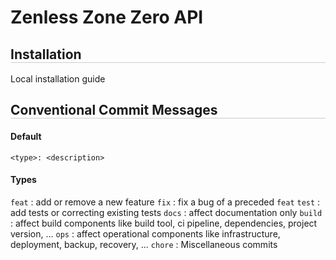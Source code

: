 # Zenless Zone Zero API

## Installation
Local installation guide

## Conventional Commit Messages
#### Default
`<type>: <description>`

#### Types
`feat` : add or remove a new feature
`fix` : fix a bug of a preceded `feat`
`test` : add tests or correcting existing tests
`docs` : affect documentation only
`build` : affect build components like build tool, ci pipeline, dependencies, project version, ...
`ops` : affect operational components like infrastructure, deployment, backup, recovery, ...
`chore` : Miscellaneous commits

<style>
    h2 {
        border-bottom: solid #ccc 1px
    }
</style>